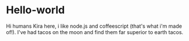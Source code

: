 # Hello-world
Hi humans
Kira here, i like node.js and coffeescript (that's what i'm made of!).
I've had tacos on the moon and find them far superior to earth tacos.
